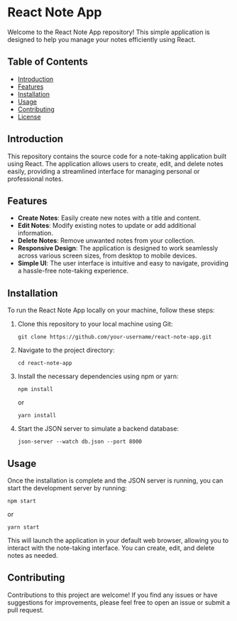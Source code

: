 # React Note App

Welcome to the React Note App repository! This simple application is designed to help you manage your notes efficiently using React.

## Table of Contents

- [Introduction](#introduction)
- [Features](#features)
- [Installation](#installation)
- [Usage](#usage)
- [Contributing](#contributing)
- [License](#license)

## Introduction

This repository contains the source code for a note-taking application built using React. The application allows users to create, edit, and delete notes easily, providing a streamlined interface for managing personal or professional notes.

## Features

- **Create Notes**: Easily create new notes with a title and content.
- **Edit Notes**: Modify existing notes to update or add additional information.
- **Delete Notes**: Remove unwanted notes from your collection.
- **Responsive Design**: The application is designed to work seamlessly across various screen sizes, from desktop to mobile devices.
- **Simple UI**: The user interface is intuitive and easy to navigate, providing a hassle-free note-taking experience.

## Installation

To run the React Note App locally on your machine, follow these steps:

1. Clone this repository to your local machine using Git:

   ```
   git clone https://github.com/your-username/react-note-app.git
   ```

2. Navigate to the project directory:

   ```
   cd react-note-app
   ```

3. Install the necessary dependencies using npm or yarn:

   ```
   npm install
   ```

   or

   ```
   yarn install
   ```

4. Start the JSON server to simulate a backend database:
   ```
   json-server --watch db.json --port 8000
   ```

## Usage

Once the installation is complete and the JSON server is running, you can start the development server by running:

```
npm start
```

or

```
yarn start
```

This will launch the application in your default web browser, allowing you to interact with the note-taking interface. You can create, edit, and delete notes as needed.

## Contributing

Contributions to this project are welcome! If you find any issues or have suggestions for improvements, please feel free to open an issue or submit a pull request.
